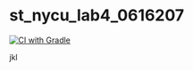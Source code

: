 # st_nycu_lab4_0616207
[![CI with Gradle](https://github.com/yasyuannn/st_nycu_lab4_0616207/actions/workflows/gradle.yml/badge.svg)](https://github.com/yasyuannn/st_nycu_lab4_0616207/actions/workflows/gradle.yml)

jkl
